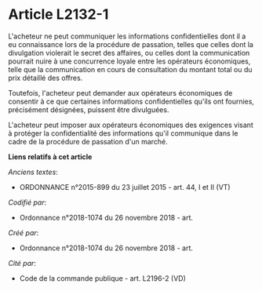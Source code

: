 # Article L2132-1

L'acheteur ne peut communiquer les informations confidentielles dont il a eu connaissance lors de la procédure de passation,
telles que celles dont la divulgation violerait le secret des affaires, ou celles dont la communication pourrait nuire à une
concurrence loyale entre les opérateurs économiques, telle que la communication en cours de consultation du montant total ou
du prix détaillé des offres.

Toutefois, l'acheteur peut demander aux opérateurs économiques de consentir à ce que certaines informations confidentielles
qu'ils ont fournies, précisément désignées, puissent être divulguées.

L'acheteur peut imposer aux opérateurs économiques des exigences visant à protéger la confidentialité des informations qu'il
communique dans le cadre de la procédure de passation d'un marché.

**Liens relatifs à cet article**

_Anciens textes_:

  - ORDONNANCE n°2015-899 du 23 juillet 2015 - art. 44, I et II (VT)

_Codifié par_:

  - Ordonnance n°2018-1074 du 26 novembre 2018 - art.

_Créé par_:

  - Ordonnance n°2018-1074 du 26 novembre 2018 - art.

_Cité par_:

  - Code de la commande publique - art. L2196-2 (VD)
